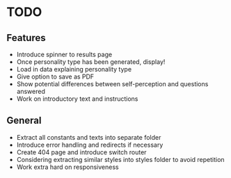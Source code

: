 # TODO 

## Features

- Introduce spinner to results page
- Once personality type has been generated, display!
- Load in data explaining personality type
- Give option to save as PDF
- Show potential differences between self-perception and questions answered
- Work on introductory text and instructions

## General

- Extract all constants and texts into separate folder
- Introduce error handling and redirects if necessary
- Create 404 page and introduce switch router
- Considering extracting similar styles into styles folder to avoid repetition
- Work extra hard on responsiveness 

